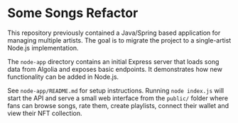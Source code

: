 # Some Songs Refactor

This repository previously contained a Java/Spring based application for managing multiple artists. The goal is to migrate the project to a single-artist Node.js implementation.

The `node-app` directory contains an initial Express server that loads song data from Algolia and exposes basic endpoints. It demonstrates how new functionality can be added in Node.js.

See `node-app/README.md` for setup instructions. Running `node index.js` will
start the API and serve a small web interface from the `public/` folder where
fans can browse songs, rate them, create playlists, connect their wallet and view
their NFT collection.

